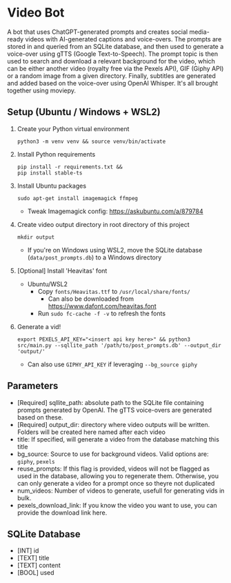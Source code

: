 # Video Bot
A bot that uses ChatGPT-generated prompts and creates social media-ready videos with AI-generated captions and voice-overs. The prompts are stored in and queried from an SQLite database, and then used to generate a voice-over using gTTS (Google Text-to-Speech). The prompt topic is then used to search and download a relevant background for the video, which can be either another video (royalty free via the Pexels API), GIF (Giphy API) or a random image from a given directory. Finally, subtitles are generated and added based on the voice-over using OpenAI Whisper. It's all brought together using moviepy.

## Setup (Ubuntu / Windows + WSL2)
1. Create your Python virtual environment

    ```
    python3 -m venv venv && source venv/bin/activate
    ```

1. Install Python requirements

    ```
    pip install -r requirements.txt &&
    pip install stable-ts
    ```

1. Install Ubuntu packages

    ```
    sudo apt-get install imagemagick ffmpeg
    ```
    - Tweak Imagemagick config: https://askubuntu.com/a/879784

1. Create video output directory in root directory of this project
    ```
    mkdir output
    ```
    - If you're on Windows using WSL2, move the SQLite database (`data/post_prompts.db`) to a Windows directory

1. [Optional] Install 'Heavitas' font
    - Ubuntu/WSL2
        - Copy `fonts/Heavitas.ttf` to `/usr/local/share/fonts/`
            - Can also be downloaded from https://www.dafont.com/heavitas.font
        - Run `sudo fc-cache -f -v` to refresh the fonts

1. Generate a vid!
    ```
    export PEXELS_API_KEY="<insert api key here>" && python3 src/main.py --sqllite_path '/path/to/post_prompts.db' --output_dir 'output/'
    ```
    - Can also use `GIPHY_API_KEY` if leveraging `--bg_source giphy`

## Parameters
- [Required] sqllite_path: absolute path to the SQLite file containing prompts generated by OpenAI. The gTTS voice-overs are generated based on these.
- [Required] output_dir: directory where video outputs will be written. Folders will be created here named after each video
- title: If specified, will generate a video from the database matching this title
- bg_source: Source to use for background videos. Valid options are: `giphy`, `pexels`
- reuse_prompts: If this flag is provided, videos will not be flagged as used in the database, allowing you to regenerate them. Otherwise, you can only generate a video for a prompt once so theyre not duplicated
- num_videos: Number of videos to generate, usefull for generating vids in bulk.
- pexels_download_link: If you know the video you want to use, you can provide the download link here.

## SQLite Database
- [INT] id
- [TEXT] title
- [TEXT] content
- [BOOL] used
